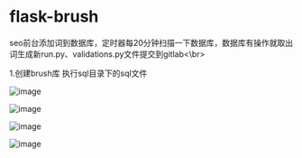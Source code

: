 # flask-brush
seo前台添加词到数据库，定时器每20分钟扫描一下数据库，数据库有操作就取出词生成新run.py、validations.py文件提交到gitlab<\br>

1.创建brush库 执行sql目录下的sql文件

![image](https://github.com/chenshiyang2015/flask-brush/blob/master/project/screenshots/1.png)

![image](https://github.com/chenshiyang2015/flask-brush/blob/master/project/screenshots/2.png)

![image](https://github.com/chenshiyang2015/flask-brush/blob/master/project/screenshots/3.png)

![image](https://github.com/chenshiyang2015/flask-brush/blob/master/project/screenshots/4.png)
